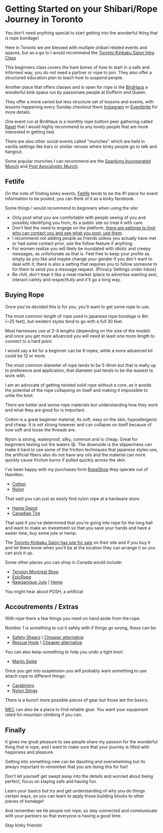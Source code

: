 # Getting Started on your Shibari/Rope Journey in Toronto

You don't need anything special to start getting into the wonderful thing that is rope bondage!

Here in Toronto we are blessed with multiple shibari related events and spaces, but as a go to I would recommend the [Toronto Kinbaku Salon Intro Class](https://torontokinbakusalon.com/collections/monthly-intro-to-rope-classes/products/intro-classes-date-and-time-options)

This beginners class covers the bare bones of how to start in a safe and informed way, you do not need a partner or rope to join. They also offer a structured education plan to teach how to suspend people.

Another place that offers classes and is open for rope is the [BirdHaus](https://www.instagram.com/birdhausto/) a wonderful kink space run by passionate people at Dufferin and Queen.

They offer a more varied but less structure set of lessons and events, with lessons happening every Sunday checkout there [Instagram](https://www.instagram.com/birdhausto/) or [Eventbrite](https://www.eventbrite.ca/o/birdhaus-37452212083) for more details.

One event run at BirdHaus is a monthly rope bottom peer gathering called [Ravel](https://www.instagram.com/ravel.ropes/) that I would highly recommend to any lovely people that are more interested in getting tied.

There are also other social events called "munches" which are held in vanilla settings like bars or similar venues where kinky people go to talk and hangout.

Some popular munches I can recommend are the [Spanking Incorporated Munch](https://fetlife.com/groups/94307) and [Post Apocalyptic Munch](https://fetlife.com/groups/236475).

## Fetlife

On the note of finding kinky events, [Fetlife](https://fetlife.com/) tends to be the #1 place for event information to be posted, you can think of it as a kinky facebook.

Some things I would recommend to beginners when using the site:

- Only post what you are comfortable with people seeing of you and possibly identifying you from, its a public site so treat it with care.
- Don't feel the need to engage on the platform, [there are settings to limit who can contact you and see what you post, use them](https://fetlife.com/settings/privacy).
- I recommend not adding people as friends unless you actually have met or had some contact prior, use the follow feature if anything.
- For women realize you will likely be inundated with idiotic and creepy messages, as unfortunate as that is. Feel free to keep your profile as empty as you like and maybe change your gender if you don't want to deal with it, there is also a setting that requires you to follow someone to for them to send you a message request. (Privacy Settings under Inbox)
- Be chill, don't treat it like a meat market (place to advertise wanting sex), interact calmly and respectfully and it'll go a long way.

## Buying Rope

Once you've decided this is for you, you'll want to get some rope to use.

The most common length of rope used in japanese rope bondage is 8m (~25 feet), but western styles tend to go with a full 30 feet.

Most harnesses use at 2-4 lengths (depending on the size of the model) and once you get more advanced you will need at least one more length to connect to a hard point.

I would say a kit for a beginner can be 6 ropes, while a more advanced kit could be 12 or more.

The most common diameter of rope tends to be 5-6mm but that is really up to preference and application, that diameter just tends to be the easiest to work with.

I am an advocate of getting twisted solid rope without a core, as it avoids the potential of the rope collapsing on itself and making it impossible to untie the knot.

There are better and worse rope materials but understanding how they work and what they are good for is important.

Cotton is a great beginner material, its soft, easy on the skin, hypoallergenic and cheap. It is not strong however and can collapse on itself because of how soft and loose the threads are.

Nylon is strong, waterproof, silky, common and is cheap. Great for beginners testing out the waters 😋. The downside is the slipperiness can make it hard to use some of the friction techniques that japanese styles use, the artificial fibers also do not have any oils and the material can more quickly cause friction burns if pulled quickly across the skin.

I've been happy with my purchases form [RopeShop](https://ropeshop.ca/) they operate out of Hamilton.

- [Cotton](https://ropeshop.ca/shop/cotton/dip-dyed-100-cotton-3-strand-rope/)
- [Nylon](https://ropeshop.ca/shop/nylon-rope/3-strand-twisted-nylon-rope/)

That said you can just as easily find nylon rope at a hardware store:

- [Home Depot](https://www.homedepot.ca/product/everbilt-1-4-inch-x-100-feet-nylon-twisted-white/1000799669)
- [Canadian Tire](https://www.canadiantire.ca/en/pdp/ben-mor-nylon-twisted-rope-strong-and-flexible-abrasion-resistance-swl-430-lbs-white-1-2-in-x-50-ft-0618506p.html)

That said if you've determined that you're going into rope for the long hall and want to make an investment so that you save your hands and have a easier time, buy some jute or hemp.

The [Toronto Kinbaku Salon has jute for sale](https://torontokinbakusalon.com/collections/rope) on their site and if you buy it and let them know when you'll be at the location they can arrange it so you can pick it up.

Some other places you can shop in Canada would include:

- [Tension Montreal Shop](https://tensionmtl.ca/collections/rope)
- [EpicRope](https://www.epicrope.com/)
- [Rawganique Jute](https://rawganique.com/products/jute-rope-6mm-1kg-roll?_pos=1&_sid=0673c2923&_ss=r) | [Hemp](https://rawganique.com/collections/diy/products/6mm-hemp-rope-1-4-1kg-roll)

You might hear about POSH, a artificial  

## Accoutrements / Extras

With rope there a few things you need on hand aside from the rope.

Number 1 is something to cut it safely with if things go wrong, these can be:

- [Safety Shears](https://a.co/d/6sd1wnL) \ [Cheaper alternative](https://a.co/d/7G7X87t)
- [Rescue Hook](https://a.co/d/fW0Qrmb) \ [Cheaper alternative](https://a.co/d/2LeAdeW)

You can also keep something to help you undo a tight knot:

- [Marlin Spike](https://a.co/d/6wkr1SB)

Once you get into suspension you will probably want something to use attach rope to different things:

- [Carabiners](https://a.co/d/6wkr1SB)
- [Nylon Slings](https://a.co/d/irmrxIA)

There is a bunch more possible pieces of gear but those are the basics.

[MEC](https://www.mec.ca/en) can also be a place to find reliable gear. You want your equipment rated for mountain climbing if you can.

## Finally

It gives me great pleasure to see people share my passion for the wonderful thing that is rope, and I want to make sure that your journey is filled with happiness and pleasure.

Getting into something new can be daunting and overwhelming but its always important to remember that you are doing this for fun!

Don't let yourself get swept away into the details and worried about being perfect, focus on staying safe and having fun.

Learn your basics but try and get understanding of why you do things certain ways, so you can learn to apply those building blocks to other pieces of bondage!

And remember we tie people not rope, so stay connected and communicate with your partners so that everyone is having a good time.

Stay kinky friends!